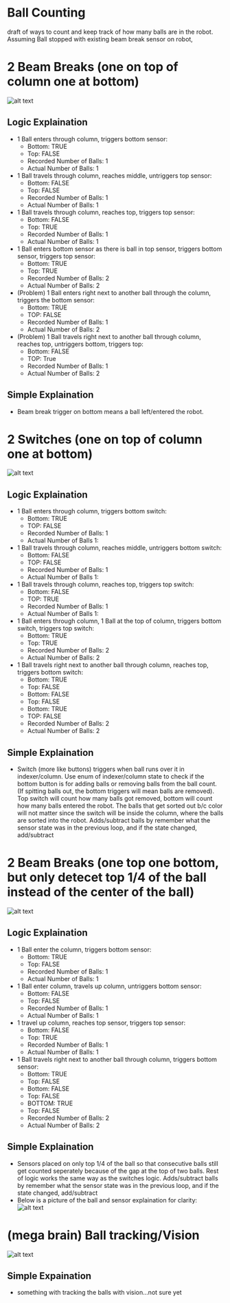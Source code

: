 # Ball Counting
draft of ways to count and keep track of how many balls are in the robot. Assuming Ball stopped with existing beam break sensor on robot, 

# 2 Beam Breaks (one on top of column one at bottom)
![alt text](https://github.com/MillenniumFalcons/2022-RapidReact/blob/main/doc/reference-pictures/intakeColumnTopBottom.png)

## Logic Explaination ##
* 1 Ball enters through column, triggers bottom sensor:
    * Bottom: TRUE
    * Top: FALSE
    * Recorded Number of Balls: 1
    * Actual Number of Balls: 1
* 1 Ball travels through column, reaches middle, untriggers top sensor:
    * Bottom: FALSE
    * Top: FALSE
    * Recorded Number of Balls: 1
    * Actual Number of Balls: 1
* 1 Ball travels through column, reaches top, triggers top sensor:
    * Bottom: FALSE
    * Top: TRUE
    * Recorded Number of Balls: 1
    * Actual Number of Balls: 1
* 1 Ball enters bottom sensor as there is ball in top sensor, triggers bottom sensor, triggers top sensor:
    * Bottom: TRUE
    * Top: TRUE
    * Recorded Number of Balls: 2
    * Actual Number of Balls: 2
* (Problem) 1 Ball enters right next to another ball through the column, triggers the bottom sensor:
    * Bottom: TRUE
    * TOP: FALSE
    * Recorded Number of Balls: 1
    * Actual Number of Balls: 2
* (Problem) 1 Ball travels right next to another ball through column, reaches top, untriggers bottom, triggers top:
    * Bottom: FALSE
    * TOP: True
    * Recorded Number of Balls: 1
    * Actual Number of Balls: 2

## Simple Explaination ##
* Beam break trigger on bottom means a ball left/entered the robot.

# 2 Switches (one on top of column one at bottom)
![alt text](https://github.com/MillenniumFalcons/2022-RapidReact/blob/main/doc/reference-pictures/switchMount.png)

## Logic Explaination ## 
* 1 Ball enters through column, triggers bottom switch:
    * Bottom: TRUE
    * TOP: FALSE
    * Recorded Number of Balls: 1
    * Actual Number of Balls 1:
* 1 Ball travels through column, reaches middle, untriggers bottom switch:
    * Bottom: FALSE
    * TOP: FALSE
    * Recorded Number of Balls: 1
    * Actual Number of Balls 1: 
* 1 Ball travels through column, reaches top, triggers top switch:
    * Bottom: FALSE
    * TOP: TRUE
    * Recorded Number of Balls: 1
    * Actual Number of Balls 1: 
* 1 Ball enters through column, 1 Ball at the top of column, triggers bottom switch, triggers top switch:
    * Bottom: TRUE
    * Top: TRUE
    * Recorded Number of Balls: 2
    * Actual Number of Balls: 2
* 1 Ball travels right next to another ball through column, reaches top, triggers bottom switch:
    * Bottom: TRUE
    * Top: FALSE
    * Bottom: FALSE
    * Top: FALSE
    * Bottom: TRUE
    * TOP: FALSE
    * Recorded Number of Balls: 2
    * Actual Number of Balls: 2

## Simple Explaination ##
* Switch (more like buttons) triggers when ball runs over it in indexer/column. Use enum of indexer/column state to check if the bottom button is for adding balls or removing balls from the ball count. (If spitting balls out, the bottom triggers will mean balls are removed). Top switch will count how many balls got removed, bottom will count how many balls entered the robot. The balls that get sorted out b/c color will not matter since the switch will be inside the column, where the balls are sorted into the robot. Adds/subtract balls by remember what the sensor state was in the previous loop, and if the state changed, add/subtract

# 2 Beam Breaks (one top one bottom, but only detecet top 1/4 of the ball instead of the center of the ball)
![alt text](https://github.com/MillenniumFalcons/2022-RapidReact/blob/main/doc/reference-pictures/beamBreakFourth.png)

## Logic Explaination ##
* 1 Ball enter the column, triggers bottom sensor:
    * Bottom: TRUE
    * Top: FALSE
    * Recorded Number of Balls: 1
    * Actual Number of Balls: 1
* 1 Ball enter column, travels up column, untriggers bottom sensor:
    * Bottom: FALSE
    * Top: FALSE
    * Recorded Number of Balls: 1
    * Actual Number of Balls: 1
* 1 travel up column, reaches top sensor, triggers top sensor:
    * Bottom: FALSE
    * Top: TRUE
    * Recorded Number of Balls: 1
    * Actual Number of Balls: 1
* 1 Ball travels right next to another ball through column, triggers bottom sensor:
    * Bottom: TRUE
    * Top: FALSE
    * Bottom: FALSE
    * Top: FALSE
    * BOTTOM: TRUE
    * Top: FALSE
    * Recorded Number of Balls: 2
    * Actual Number of Balls: 2

## Simple Explaination ##
* Sensors placed on only top 1/4 of the ball so that consecutive balls still get counted seperately because of the gap at the top of two balls. Rest of logic works the same way as the switches logic. Adds/subtract balls by remember what the sensor state was in the previous loop, and if the state changed, add/subtract
* Below is a picture of the ball and sensor explaination for clarity:
![alt text](https://github.com/MillenniumFalcons/2022-RapidReact/blob/main/doc/reference-pictures/ballFourthSensor.png)

# (mega brain) Ball tracking/Vision
![alt text](https://github.com/MillenniumFalcons/2022-RapidReact/blob/main/doc/reference-pictures/cameraCount.png)

## Simple Expaination ## 
* something with tracking the balls with vision...not sure yet